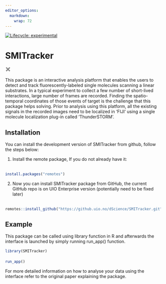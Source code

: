 ```yaml
---
editor_options: 
  markdown: 
    wrap: 72
---
```


<!-- badges: start -->

[![Lifecycle:
experimental](https://img.shields.io/badge/lifecycle-experimental-orange.svg)](https://lifecycle.r-lib.org/articles/stages.html#experimental)

<!-- badges: end -->

# SMITracker

![](images/clipboard-2249885403.png)

This package is an interactive analysis platform that enables the users
to detect and track fluorescently-labeled single molecules scanning a
linear substrates. In a typical experiment to collect a few number of
short-lived interactions, large number of frames are recorded. Finding
the spatio-temporal coordinates of those events of target is the
challenge that this package helps solving. Prior to analysis using this
platform, all the existing signals in the recorded images need to be
localized in ‘FIJI’ using a single molecule localization plug-in called
‘ThunderSTORM’.

## Installation

You can install the development version of SMITracker from github,
follow the steps below:

1.  Install the remote package, If you do not already have it:

``` r

install.packages("remotes")
```

2.  Now you can install SMITracker package from GitHub, the current
    GitHub repo is on UIO Enterprise version (potentially need to be
    fixed later)

``` r

remotes::install_github("https://github.uio.no/dScience/SMITracker.git")
```

## Example

This package can be called using library function in R and afterwards
the interface is launched by simply running run_app() function.

``` r
library(SMITracker)

run_app()
```

For more detailed information on how to analyse your data using the
interface refer to the original paper explaining the package.
